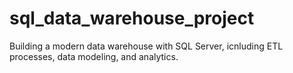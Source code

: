 # sql_data_warehouse_project
Building a modern data warehouse with SQL Server, icnluding ETL processes, data modeling, and analytics.

